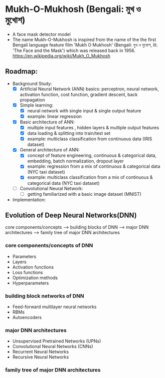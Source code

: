 # Mukh-O-Mukhosh (Bengali: মুখ ও মুখোশ)

- A face mask detector model
- The name Mukh-O-Mukhosh is inspired from the name of the the first Bengali language feature film 'Mukh O Mukhosh' (Bengali: মুখ ও মুখোশ, lit. 'The Face and the Mask') which was released back in 1956. https://en.wikipedia.org/wiki/Mukh_O_Mukhosh

## Roadmap:

- Background Study:
  - [x] Artificial Neural Network (ANN) basics: perceptron, neural network, activation function, cost function, gradient descent, back propagation
  - [x] Simple learning: 
    - [x] neural network with single input & single output feature
    - [x] example: linear regression 
  - [x] Basic architecture of ANN: 
    - [x] multiple input features , hidden layers & multiple output features
    - [x] data loading & splitting into train/test set
    - [x] example: multiclass classification from continuous data (IRIS dataset)
  - [x] General architecture of ANN:
    - [x] concept of feature engineering, continuous & categorical data, embedding, batch normalization, dropout layer
    - [x] example: regression from a mix of continuous & categorical data (NYC taxi dataset)
    - [x] example: multiclass classification from a mix of continuous & categorical data (NYC taxi dataset)
  - [ ] Convolutional Neural Network:
    - [ ] getting familiarized with a basic image dataset (MNIST)
  
- Implementation:

## Evolution of Deep Neural Networks(DNN)
core components/concepts --> building blocks of DNN --> major DNN architectures --> family tree of major DNN architectures

### core components/concepts of DNN
  - Parameters
  - Layers
  - Activation functions
  - Loss functions
  - Optimization methods
  - Hyperparameters

### building block networks of DNN
  - Feed-forward multilayer neural networks
  - RBMs
  - Autoencoders

### major DNN architectures
  - Unsupervised Pretrained Networks (UPNs)
  - Convolutional Neural Networks (CNNs)
  - Recurrent Neural Networks
  - Recursive Neural Networks
  
### family tree of major DNN architectures
